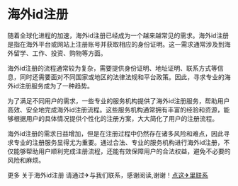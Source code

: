 # 海外id注册

随着全球化进程的加速，海外id注册已经成为一个越来越常见的需求。海外id注册是指在海外平台或网站上注册账号并获取相应的身份证明。这一需求通常涉及到海外留学、工作、投资、购物等方面。

海外id注册的流程通常较为复杂，需要提供身份证明、地址证明、联系方式等信息，同时还需要面对不同国家或地区的法律法规和平台政策。因此，寻求专业的海外id注册服务成为了一种趋势。

为了满足不同用户的需求，一些专业的服务机构提供了海外id注册服务，帮助用户高效、安全地完成海外id注册流程。这些服务机构通常拥有丰富的经验和资源，能够根据用户的具体情况提供个性化的注册方案，大大简化了用户的注册流程。

海外id注册的需求日益增加，但是在注册过程中仍然存在诸多风险和难点，因此寻求专业的注册服务显得尤为重要。通过合法、专业的服务机构进行海外id注册，不仅能够帮助用户顺利完成注册流程，还能有效保障用户的合法权益，避免不必要的风险和麻烦。

更多 关于海外id注册 请通过✈与我们联系，感谢阅读,谢谢！[点这✈里联系](https://b.k02.cc)